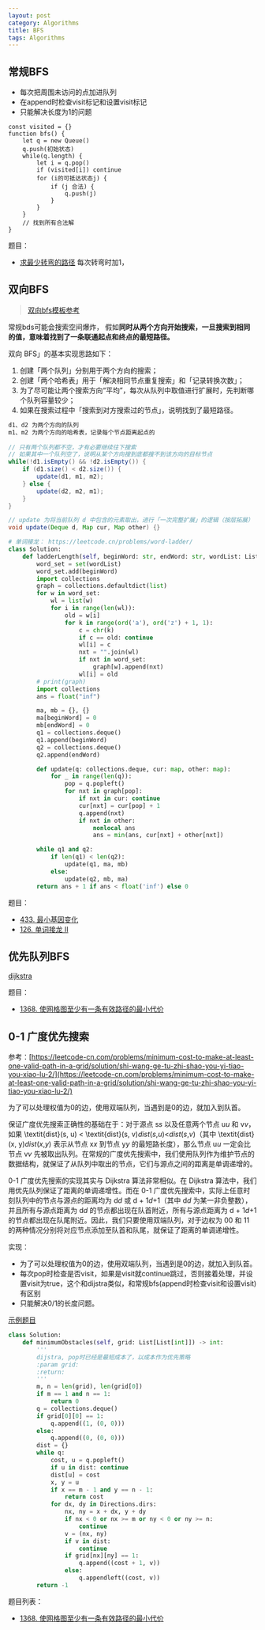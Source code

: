 ```yaml
---
layout: post
category: Algorithms
title: BFS
tags: Algorithms
---
```


## 常规BFS

- 每次把周围未访问的点加进队列
- 在append时检查visit标记和设置visit标记
- 只能解决长度为1的问题

```
const visited = {}
function bfs() {
	let q = new Queue()
	q.push(初始状态)
	while(q.length) {
		let i = q.pop()
		if (visited[i]) continue
		for (i的可抵达状态j) {
			if (j 合法) {
				q.push(j)
			}
		}
	}
	// 找到所有合法解
}
```

题目：

- [求最少转弯的路径](https://mafulong.github.io/2018/08/27/bfs%E6%9C%80%E5%B0%8F%E8%BD%AC%E5%BC%AF%E8%B7%AF%E5%BE%84/) 每次转弯时加1，

## 双向BFS

> [双向bfs模板参考](https://leetcode-cn.com/problems/open-the-lock/solution/gong-shui-san-xie-yi-ti-shuang-jie-shuan-wyr9/)

常规bds可能会搜索空间爆炸， 假如**同时从两个方向开始搜索，一旦搜索到相同的值，意味着找到了一条联通起点和终点的最短路径。**



双向 BFS」的基本实现思路如下：

1. 创建「两个队列」分别用于两个方向的搜索；
2. 创建「两个哈希表」用于「解决相同节点重复搜索」和「记录转换次数」；
3. 为了尽可能让两个搜索方向“平均”，每次从队列中取值进行扩展时，先判断哪个队列容量较少；
4. 如果在搜索过程中「搜索到对方搜索过的节点」，说明找到了最短路径。

```java
d1、d2 为两个方向的队列
m1、m2 为两个方向的哈希表，记录每个节点距离起点的
    
// 只有两个队列都不空，才有必要继续往下搜索
// 如果其中一个队列空了，说明从某个方向搜到底都搜不到该方向的目标节点
while(!d1.isEmpty() && !d2.isEmpty()) {
    if (d1.size() < d2.size()) {
        update(d1, m1, m2);
    } else {
        update(d2, m2, m1);
    }
}

// update 为将当前队列 d 中包含的元素取出，进行「一次完整扩展」的逻辑（按层拓展）
void update(Deque d, Map cur, Map other) {}
```

```python
# 单词接龙： https://leetcode.cn/problems/word-ladder/
class Solution:
    def ladderLength(self, beginWord: str, endWord: str, wordList: List[str]) -> int:
        word_set = set(wordList)
        word_set.add(beginWord)
        import collections
        graph = collections.defaultdict(list)
        for w in word_set:
            wl = list(w)
            for i in range(len(wl)):
                old = w[i]
                for k in range(ord('a'), ord('z') + 1, 1):
                    c = chr(k)
                    if c == old: continue
                    wl[i] = c
                    nxt = "".join(wl)
                    if nxt in word_set:
                        graph[w].append(nxt)
                    wl[i] = old
        # print(graph)
        import collections
        ans = float("inf")

        ma, mb = {}, {}
        ma[beginWord] = 0
        mb[endWord] = 0
        q1 = collections.deque()
        q1.append(beginWord)
        q2 = collections.deque()
        q2.append(endWord)

        def update(q: collections.deque, cur: map, other: map):
            for _ in range(len(q)):
                pop = q.popleft()
                for nxt in graph[pop]:
                    if nxt in cur: continue
                    cur[nxt] = cur[pop] + 1
                    q.append(nxt)
                    if nxt in other:
                        nonlocal ans
                        ans = min(ans, cur[nxt] + other[nxt])

        while q1 and q2:
            if len(q1) < len(q2):
                update(q1, ma, mb)
            else:
                update(q2, mb, ma)
        return ans + 1 if ans < float('inf') else 0

```



题目：

- [433. 最小基因变化](https://leetcode-cn.com/problems/minimum-genetic-mutation/)
- [126. 单词接龙 II](https://leetcode-cn.com/problems/word-ladder-ii/)

## 优先队列BFS

[dijkstra](https://mafulong.github.io/2018/02/19/%E5%9B%BE%E6%9C%80%E7%9F%AD%E8%B7%AF%E5%BE%84/)

题目：

- [1368. 使网格图至少有一条有效路径的最小代价](https://leetcode-cn.com/problems/minimum-cost-to-make-at-least-one-valid-path-in-a-grid/)



## 0-1 广度优先搜索

参考：[https://leetcode-cn.com/problems/minimum-cost-to-make-at-least-one-valid-path-in-a-grid/solution/shi-wang-ge-tu-zhi-shao-you-yi-tiao-you-xiao-lu-2/](https://leetcode-cn.com/problems/minimum-cost-to-make-at-least-one-valid-path-in-a-grid/solution/shi-wang-ge-tu-zhi-shao-you-yi-tiao-you-xiao-lu-2/)

为了可以处理权值为0的边，使用双端队列，当遇到是0的边，就加入到队首。



保证广度优先搜索正确性的基础在于：对于源点 s*s* 以及任意两个节点 u*u* 和 v*v*，如果 \textit{dist}(s, u) < \textit{dist}(s, v)*dist*(*s*,*u*)<*dist*(*s*,*v*)（其中 \textit{dist}(x, y)*dist*(*x*,*y*) 表示从节点 x*x* 到节点 y*y* 的最短路长度），那么节点 u*u* 一定会比节点 v*v* 先被取出队列。在常规的广度优先搜索中，我们使用队列作为维护节点的数据结构，就保证了从队列中取出的节点，它们与源点之间的距离是单调递增的。

0-1 广度优先搜索的实现其实与 Dijkstra 算法非常相似。在 Dijkstra 算法中，我们用优先队列保证了距离的单调递增性。而在 0-1 广度优先搜索中，实际上任意时刻队列中的节点与源点的距离均为 d*d* 或 d + 1*d*+1（其中 d*d* 为某一非负整数），并且所有与源点距离为 d*d* 的节点都出现在队首附近，所有与源点距离为 d + 1*d*+1 的节点都出现在队尾附近。因此，我们只要使用双端队列，对于边权为 00 和 11 的两种情况分别将对应节点添加至队首和队尾，就保证了距离的单调递增性。



实现：

- 为了可以处理权值为0的边，使用双端队列，当遇到是0的边，就加入到队首。
- 每次pop时检查是否visit，如果是visit就continue跳过，否则接着处理，并设置visit为true，这个和dijstra类似，和常规bfs(append时检查visit和设置visit)有区别
- 只能解决0/1的长度问题。



[示例题目](https://mafulong.github.io/2022/05/29/6081.-%E5%88%B0%E8%BE%BE%E8%A7%92%E8%90%BD%E9%9C%80%E8%A6%81%E7%A7%BB%E9%99%A4%E9%9A%9C%E7%A2%8D%E7%89%A9%E7%9A%84%E6%9C%80%E5%B0%8F%E6%95%B0%E7%9B%AE/)


```python
class Solution:
    def minimumObstacles(self, grid: List[List[int]]) -> int:
        '''
        dijstra, pop时已经是最短成本了，以成本作为优先策略
        :param grid:
        :return:
        '''
        m, n = len(grid), len(grid[0])
        if m == 1 and n == 1:
            return 0
        q = collections.deque()
        if grid[0][0] == 1:
            q.append((1, (0, 0)))
        else:
            q.append((0, (0, 0)))
        dist = {}
        while q:
            cost, u = q.popleft()
            if u in dist: continue
            dist[u] = cost
            x, y = u
            if x == m - 1 and y == n - 1:
                return cost
            for dx, dy in Directions.dirs:
                nx, ny = x + dx, y + dy
                if nx < 0 or nx >= m or ny < 0 or ny >= n:
                    continue
                v = (nx, ny)
                if v in dist:
                    continue
                if grid[nx][ny] == 1:
                    q.append((cost + 1, v))
                else:
                    q.appendleft((cost, v))
        return -1

```



题目列表：

- [1368. 使网格图至少有一条有效路径的最小代价](https://leetcode-cn.com/problems/minimum-cost-to-make-at-least-one-valid-path-in-a-grid/)
